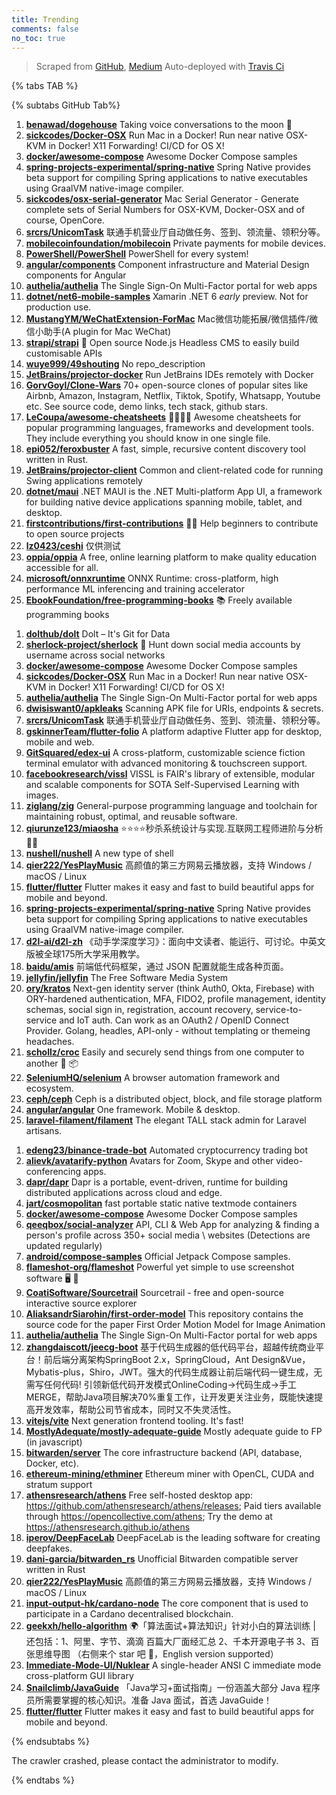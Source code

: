 ```yaml
---
title: Trending
comments: false
no_toc: true
---
```


> Scraped from [GitHub](https://github.com/trending), [Medium](https://medium.com/topic/popular)
Auto-deployed with [Travis Ci](https://travis-ci.org/)

{% tabs TAB %}
<!-- tab GitHub -->
{% subtabs GitHub Tab%}
<!-- tab Daily -->
1. [**benawad/dogehouse**](https://github.com/benawad/dogehouse)
Taking voice conversations to the moon 🚀
2. [**sickcodes/Docker-OSX**](https://github.com/sickcodes/Docker-OSX)
Run Mac in a Docker! Run near native OSX-KVM in Docker! X11 Forwarding! CI/CD for OS X!
3. [**docker/awesome-compose**](https://github.com/docker/awesome-compose)
Awesome Docker Compose samples
4. [**spring-projects-experimental/spring-native**](https://github.com/spring-projects-experimental/spring-native)
Spring Native provides beta support for compiling Spring applications to native executables using GraalVM native-image compiler.
5. [**sickcodes/osx-serial-generator**](https://github.com/sickcodes/osx-serial-generator)
Mac Serial Generator - Generate complete sets of Serial Numbers for OSX-KVM, Docker-OSX and of course, OpenCore.
6. [**srcrs/UnicomTask**](https://github.com/srcrs/UnicomTask)
联通手机营业厅自动做任务、签到、领流量、领积分等。
7. [**mobilecoinfoundation/mobilecoin**](https://github.com/mobilecoinfoundation/mobilecoin)
Private payments for mobile devices.
8. [**PowerShell/PowerShell**](https://github.com/PowerShell/PowerShell)
PowerShell for every system!
9. [**angular/components**](https://github.com/angular/components)
Component infrastructure and Material Design components for Angular
10. [**authelia/authelia**](https://github.com/authelia/authelia)
The Single Sign-On Multi-Factor portal for web apps
11. [**dotnet/net6-mobile-samples**](https://github.com/dotnet/net6-mobile-samples)
Xamarin .NET 6 *early* preview. Not for production use.
12. [**MustangYM/WeChatExtension-ForMac**](https://github.com/MustangYM/WeChatExtension-ForMac)
Mac微信功能拓展/微信插件/微信小助手(A plugin for Mac WeChat)
13. [**strapi/strapi**](https://github.com/strapi/strapi)
🚀 Open source Node.js Headless CMS to easily build customisable APIs
14. [**wuye999/49shouting**](https://github.com/wuye999/49shouting)
No repo_description
15. [**JetBrains/projector-docker**](https://github.com/JetBrains/projector-docker)
Run JetBrains IDEs remotely with Docker
16. [**GorvGoyl/Clone-Wars**](https://github.com/GorvGoyl/Clone-Wars)
70+ open-source clones of popular sites like Airbnb, Amazon, Instagram, Netflix, Tiktok, Spotify, Whatsapp, Youtube etc. See source code, demo links, tech stack, github stars.
17. [**LeCoupa/awesome-cheatsheets**](https://github.com/LeCoupa/awesome-cheatsheets)
👩‍💻👨‍💻 Awesome cheatsheets for popular programming languages, frameworks and development tools. They include everything you should know in one single file.
18. [**epi052/feroxbuster**](https://github.com/epi052/feroxbuster)
A fast, simple, recursive content discovery tool written in Rust.
19. [**JetBrains/projector-client**](https://github.com/JetBrains/projector-client)
Common and client-related code for running Swing applications remotely
20. [**dotnet/maui**](https://github.com/dotnet/maui)
.NET MAUI is the .NET Multi-platform App UI, a framework for building native device applications spanning mobile, tablet, and desktop.
21. [**firstcontributions/first-contributions**](https://github.com/firstcontributions/first-contributions)
🚀✨ Help beginners to contribute to open source projects
22. [**lz0423/ceshi**](https://github.com/lz0423/ceshi)
仅供测试
23. [**oppia/oppia**](https://github.com/oppia/oppia)
A free, online learning platform to make quality education accessible for all.
24. [**microsoft/onnxruntime**](https://github.com/microsoft/onnxruntime)
ONNX Runtime: cross-platform, high performance ML inferencing and training accelerator
25. [**EbookFoundation/free-programming-books**](https://github.com/EbookFoundation/free-programming-books)
📚 Freely available programming books
<!-- endtab -->
<!-- tab Weekly -->
1. [**dolthub/dolt**](https://github.com/dolthub/dolt)
Dolt – It's Git for Data
2. [**sherlock-project/sherlock**](https://github.com/sherlock-project/sherlock)
🔎 Hunt down social media accounts by username across social networks
3. [**docker/awesome-compose**](https://github.com/docker/awesome-compose)
Awesome Docker Compose samples
4. [**sickcodes/Docker-OSX**](https://github.com/sickcodes/Docker-OSX)
Run Mac in a Docker! Run near native OSX-KVM in Docker! X11 Forwarding! CI/CD for OS X!
5. [**authelia/authelia**](https://github.com/authelia/authelia)
The Single Sign-On Multi-Factor portal for web apps
6. [**dwisiswant0/apkleaks**](https://github.com/dwisiswant0/apkleaks)
Scanning APK file for URIs, endpoints & secrets.
7. [**srcrs/UnicomTask**](https://github.com/srcrs/UnicomTask)
联通手机营业厅自动做任务、签到、领流量、领积分等。
8. [**gskinnerTeam/flutter-folio**](https://github.com/gskinnerTeam/flutter-folio)
A platform adaptive Flutter app for desktop, mobile and web.
9. [**GitSquared/edex-ui**](https://github.com/GitSquared/edex-ui)
A cross-platform, customizable science fiction terminal emulator with advanced monitoring & touchscreen support.
10. [**facebookresearch/vissl**](https://github.com/facebookresearch/vissl)
VISSL is FAIR's library of extensible, modular and scalable components for SOTA Self-Supervised Learning with images.
11. [**ziglang/zig**](https://github.com/ziglang/zig)
General-purpose programming language and toolchain for maintaining robust, optimal, and reusable software.
12. [**qiurunze123/miaosha**](https://github.com/qiurunze123/miaosha)
⭐⭐⭐⭐秒杀系统设计与实现.互联网工程师进阶与分析🙋🐓
13. [**nushell/nushell**](https://github.com/nushell/nushell)
A new type of shell
14. [**qier222/YesPlayMusic**](https://github.com/qier222/YesPlayMusic)
高颜值的第三方网易云播放器，支持 Windows / macOS / Linux
15. [**flutter/flutter**](https://github.com/flutter/flutter)
Flutter makes it easy and fast to build beautiful apps for mobile and beyond.
16. [**spring-projects-experimental/spring-native**](https://github.com/spring-projects-experimental/spring-native)
Spring Native provides beta support for compiling Spring applications to native executables using GraalVM native-image compiler.
17. [**d2l-ai/d2l-zh**](https://github.com/d2l-ai/d2l-zh)
《动手学深度学习》：面向中文读者、能运行、可讨论。中英文版被全球175所大学采用教学。
18. [**baidu/amis**](https://github.com/baidu/amis)
前端低代码框架，通过 JSON 配置就能生成各种页面。
19. [**jellyfin/jellyfin**](https://github.com/jellyfin/jellyfin)
The Free Software Media System
20. [**ory/kratos**](https://github.com/ory/kratos)
Next-gen identity server (think Auth0, Okta, Firebase) with ORY-hardened authentication, MFA, FIDO2, profile management, identity schemas, social sign in, registration, account recovery, service-to-service and IoT auth. Can work as an OAuth2 / OpenID Connect Provider. Golang, headles, API-only - without templating or themeing headaches.
21. [**schollz/croc**](https://github.com/schollz/croc)
Easily and securely send things from one computer to another 🐊 📦
22. [**SeleniumHQ/selenium**](https://github.com/SeleniumHQ/selenium)
A browser automation framework and ecosystem.
23. [**ceph/ceph**](https://github.com/ceph/ceph)
Ceph is a distributed object, block, and file storage platform
24. [**angular/angular**](https://github.com/angular/angular)
One framework. Mobile & desktop.
25. [**laravel-filament/filament**](https://github.com/laravel-filament/filament)
The elegant TALL stack admin for Laravel artisans.
<!-- endtab -->
<!-- tab Monthly -->
1. [**edeng23/binance-trade-bot**](https://github.com/edeng23/binance-trade-bot)
Automated cryptocurrency trading bot
2. [**alievk/avatarify-python**](https://github.com/alievk/avatarify-python)
Avatars for Zoom, Skype and other video-conferencing apps.
3. [**dapr/dapr**](https://github.com/dapr/dapr)
Dapr is a portable, event-driven, runtime for building distributed applications across cloud and edge.
4. [**jart/cosmopolitan**](https://github.com/jart/cosmopolitan)
fast portable static native textmode containers
5. [**docker/awesome-compose**](https://github.com/docker/awesome-compose)
Awesome Docker Compose samples
6. [**qeeqbox/social-analyzer**](https://github.com/qeeqbox/social-analyzer)
API, CLI & Web App for analyzing & finding a person's profile across 350+ social media \ websites (Detections are updated regularly)
7. [**android/compose-samples**](https://github.com/android/compose-samples)
Official Jetpack Compose samples.
8. [**flameshot-org/flameshot**](https://github.com/flameshot-org/flameshot)
Powerful yet simple to use screenshot software 🖥️ 📸
9. [**CoatiSoftware/Sourcetrail**](https://github.com/CoatiSoftware/Sourcetrail)
Sourcetrail - free and open-source interactive source explorer
10. [**AliaksandrSiarohin/first-order-model**](https://github.com/AliaksandrSiarohin/first-order-model)
This repository contains the source code for the paper First Order Motion Model for Image Animation
11. [**authelia/authelia**](https://github.com/authelia/authelia)
The Single Sign-On Multi-Factor portal for web apps
12. [**zhangdaiscott/jeecg-boot**](https://github.com/zhangdaiscott/jeecg-boot)
基于代码生成器的低代码平台，超越传统商业平台！前后端分离架构SpringBoot 2.x，SpringCloud，Ant Design&Vue，Mybatis-plus，Shiro，JWT。强大的代码生成器让前后端代码一键生成，无需写任何代码! 引领新低代码开发模式OnlineCoding->代码生成->手工MERGE，帮助Java项目解决70%重复工作，让开发更关注业务，既能快速提高开发效率，帮助公司节省成本，同时又不失灵活性。
13. [**vitejs/vite**](https://github.com/vitejs/vite)
Next generation frontend tooling. It's fast!
14. [**MostlyAdequate/mostly-adequate-guide**](https://github.com/MostlyAdequate/mostly-adequate-guide)
Mostly adequate guide to FP (in javascript)
15. [**bitwarden/server**](https://github.com/bitwarden/server)
The core infrastructure backend (API, database, Docker, etc).
16. [**ethereum-mining/ethminer**](https://github.com/ethereum-mining/ethminer)
Ethereum miner with OpenCL, CUDA and stratum support
17. [**athensresearch/athens**](https://github.com/athensresearch/athens)
Free self-hosted desktop app: https://github.com/athensresearch/athens/releases; Paid tiers available through https://opencollective.com/athens; Try the demo at https://athensresearch.github.io/athens
18. [**iperov/DeepFaceLab**](https://github.com/iperov/DeepFaceLab)
DeepFaceLab is the leading software for creating deepfakes.
19. [**dani-garcia/bitwarden_rs**](https://github.com/dani-garcia/bitwarden_rs)
Unofficial Bitwarden compatible server written in Rust
20. [**qier222/YesPlayMusic**](https://github.com/qier222/YesPlayMusic)
高颜值的第三方网易云播放器，支持 Windows / macOS / Linux
21. [**input-output-hk/cardano-node**](https://github.com/input-output-hk/cardano-node)
The core component that is used to participate in a Cardano decentralised blockchain.
22. [**geekxh/hello-algorithm**](https://github.com/geekxh/hello-algorithm)
🌍「算法面试+算法知识」针对小白的算法训练 | 还包括：1、阿里、字节、滴滴 百篇大厂面经汇总 2、千本开源电子书 3、百张思维导图 （右侧来个 star 吧 🌹，English version supported）
23. [**Immediate-Mode-UI/Nuklear**](https://github.com/Immediate-Mode-UI/Nuklear)
A single-header ANSI C immediate mode cross-platform GUI library
24. [**Snailclimb/JavaGuide**](https://github.com/Snailclimb/JavaGuide)
「Java学习+面试指南」一份涵盖大部分 Java 程序员所需要掌握的核心知识。准备 Java 面试，首选 JavaGuide！
25. [**flutter/flutter**](https://github.com/flutter/flutter)
Flutter makes it easy and fast to build beautiful apps for mobile and beyond.
<!-- endtab -->
{% endsubtabs %}
<!-- endtab -->
<!-- tab Medium -->
The crawler crashed, please contact the administrator to modify.
<!-- endtab -->
{% endtabs %}
